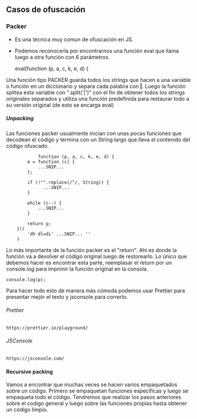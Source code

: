 ## Casos de ofuscación

### Packer

- Es una técnica muy comun de ofuscación en JS.
- Podemos reconocerla por encontrarnos una función eval que llama luego a otra función con 6 parámetros.

    eval(function (p, a, c, k, e, d) {

Una función tipo PACKER guarda todos los strings que hacen a una variable o función en un diccionario y separa cada palabra con **|**. Luego la función splitea esta variable con ".split('|')" con el fin de obtener todos los strings originales separados y utiliza una función predefinida para restaurar todo a su versión original (de esto se encarga eval)

##### Unpacking

Las funciones packer usualmente inician con unas pocas funciones que decodean el código y termina con un String largo que lleva el contenido del código ofuscado.


                function (p, a, c, k, e, d) {
            e = function (c) {
                ...SNIP...
            };
        
            if (!"".replace(/^/, String)) {
                  ...SNIP...
            }
        
            while (c--) {
                ...SNIP...
            }
        
            return p;
        })(
            'dh dl=di' ...SNIP... ''
        )

Lo más importante de la función packer es el "return". Ahí es donde la función va a devolver el código original luego de restorearlo. Lo único que debemos hacer es encontrar esta parte, reemplasar el return por un console.log para imprimir la función original en la consola.
            
    console.log(p);

Para hacer todo esto de manera más cómoda podemos usar Prettier para presentar mejór el texto y jsconsole para correrlo.

###### Prettier
    https://prettier.io/playground/

###### JSConsole

    https://jsconsole.com/

#### Recursive packing

Vamos a encontrar que muchas veces se hacen varios empaquetados sobre un código. Primero se empaquetan funciones específicas y luego se empaqueta todo el código. Tendremos que realizar los pasos anteriores sobre el codigo general y luego sobre las funciones propias hasta obtener un código limpio.

